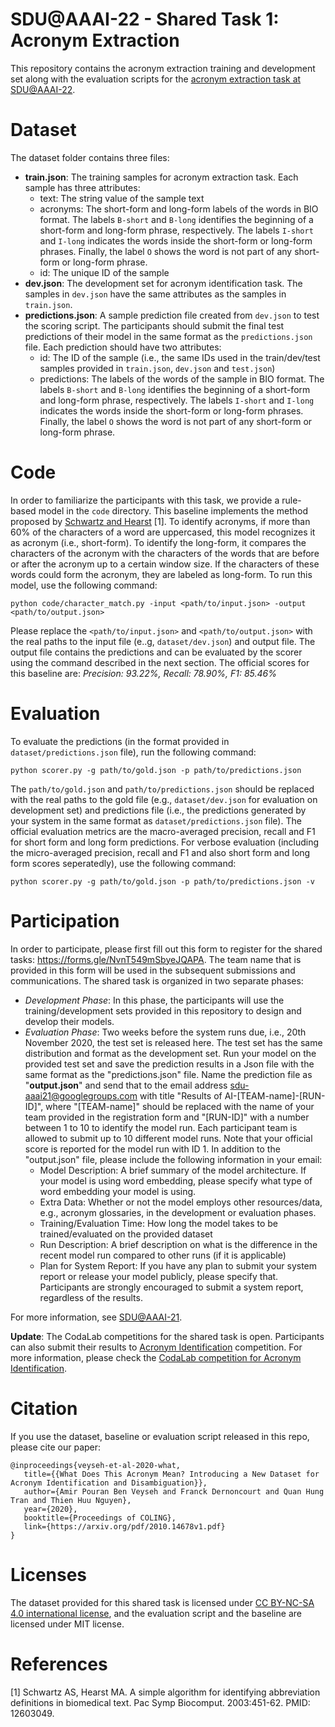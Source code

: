 # SDU@AAAI-22 - Shared Task 1: Acronym Extraction

This repository contains the acronym extraction training and development set along with the evaluation scripts for the [acronym extraction task at SDU@AAAI-22](https://sites.google.com/view/sdu-aaai22/shared-task).

# Dataset

The dataset folder contains three files:

- **train.json**: The training samples for acronym extraction task. Each sample has three attributes:
  - text: The string value of the sample text
  - acronyms: The short-form and long-form labels of the words in BIO format. The labels `B-short` and `B-long` identifies the beginning of a short-form and long-form phrase, respectively. The labels `I-short` and `I-long` indicates the words inside the short-form or long-form phrases. Finally, the label `O` shows the word is not part of any short-form or long-form phrase. 
  - id: The unique ID of the sample
- **dev.json**: The development set for acronym identification task. The samples in `dev.json` have the same attributes as the samples in `train.json`.
- **predictions.json**: A sample prediction file created from `dev.json` to test the scoring script. The participants should submit the final test predictions of their model in the same format as the `predictions.json` file. Each prediction should have two attributes:
  - id: The ID of the sample (i.e., the same IDs used in the train/dev/test samples provided in `train.json`, `dev.json` and `test.json`) 
  - predictions: The labels of the words of the sample in BIO format. The labels `B-short` and `B-long` identifies the beginning of a short-form and long-form phrase, respectively. The labels `I-short` and `I-long` indicates the words inside the short-form or long-form phrases. Finally, the label `O` shows the word is not part of any short-form or long-form phrase.

# Code
In order to familiarize the participants with this task, we provide a rule-based model in the `code` directory. This baseline implements the method proposed by [Schwartz and Hearst](http://psb.stanford.edu/psb-online/proceedings/psb03/schwartz.pdf) [1]. To identify acronyms, if more than 60% of the characters of a word are uppercased, this model recognizes it as acronym (i.e., short-form). To identify the long-form, it compares the characters of the acronym with the characters of the words that are before or after the acronym up to a certain window size. If the characters of these words could form the acronym, they are labeled as long-form. To run this model, use the following command:

`python code/character_match.py -input <path/to/input.json> -output <path/to/output.json>`

Please replace the `<path/to/input.json>` and `<path/to/output.json>` with the real paths to the input file (e..g, `dataset/dev.json`) and output file. The output file contains the predictions and can be evaluated by the scorer using the command described in the next section. The official scores for this baseline are: *Precision: 93.22%, Recall: 78.90%, F1: 85.46%*
  
# Evaluation

To evaluate the predictions (in the format provided in `dataset/predictions.json` file), run the following command:

`python scorer.py -g path/to/gold.json -p path/to/predictions.json`

The `path/to/gold.json` and `path/to/predictions.json` should be replaced with the real paths to the gold file (e.g., `dataset/dev.json` for evaluation on development set) and predictions file (i.e., the predictions generated by your system in the same format as `dataset/predictions.json` file). The official evaluation metrics are the macro-averaged precision, recall and F1 for short form and long form predictions. For verbose evaluation (including the micro-averaged precision, recall and F1 and also short form and long form scores seperatedly), use the following command:

`python scorer.py -g path/to/gold.json -p path/to/predictions.json -v`

# Participation

In order to participate, please first fill out this form to register for the shared tasks: https://forms.gle/NvnT549mSbyeJQAPA. The team name that is provided in this form will be used in the subsequent submissions and communications. The shared task is organized in two separate phases:
- *Development Phase*: In this phase, the participants will use the training/development sets provided in this repository to design and develop their models. 
- *Evaluation Phase*: Two weeks before the system runs due, i.e., 20th November 2020, the test set is released here. The test set has the same distribution and format as the development set. Run your model on the provided test set and save the prediction results in a Json file with the same format as the "predictions.json" file. Name the prediction file as "**output.json**" and send that to the email address sdu-aaai21@googlegroups.com with title "Results of AI-[TEAM-name]-[RUN-ID]", where "[TEAM-name]" should be replaced with the name of your team provided in the registration form and "[RUN-ID]" with a number between 1 to 10 to identify the model run. Each participant team is allowed to submit up to 10 different model runs. Note that your official score is reported for the model run with ID 1. In addition to the "output.json" file, please include the following information in your email:
    - Model Description: A brief summary of the model architecture. If your model is using word embedding, please specify what type of word embedding your model is using.
    - Extra Data: Whether or not the model employs other resources/data, e.g., acronym glossaries, in the development or evaluation phases.
    - Training/Evaluation Time: How long the model takes to be trained/evaluated on the provided dataset
    - Run Description: A brief description on what is the difference in the recent model run compared to other runs (if it is applicable)
    - Plan for System Report: If you have any plan to submit your system report or release your model publicly, please specify that. Participants are strongly encouraged to submit a system report, regardless of the results.

For more information, see [SDU@AAAI-21](https://sites.google.com/view/sdu-aaai21/shared-task).

**Update**: The CodaLab competitions for the shared task is open. Participants can also submit their results to [Acronym Identification](https://competitions.codalab.org/competitions/26609) competition. For more information, please check the [CodaLab competition for Acronym Identification](https://competitions.codalab.org/competitions/26609).

# Citation
If you use the dataset, baseline or evaluation script released in this repo, please cite our paper:

```
@inproceedings{veyseh-et-al-2020-what,
   title={{What Does This Acronym Mean? Introducing a New Dataset for Acronym Identification and Disambiguation}},
   author={Amir Pouran Ben Veyseh and Franck Dernoncourt and Quan Hung Tran and Thien Huu Nguyen},
   year={2020},
   booktitle={Proceedings of COLING},
   link={https://arxiv.org/pdf/2010.14678v1.pdf}
}
```

# Licenses
The dataset provided for this shared task is licensed under [CC BY-NC-SA 4.0 international license](https://creativecommons.org/licenses/by-nc-sa/4.0/legalcode), and the evaluation script and the baseline are licensed under MIT license.

# References
[1] Schwartz AS, Hearst MA. A simple algorithm for identifying abbreviation definitions in biomedical text. Pac Symp Biocomput. 2003:451-62. PMID: 12603049.
